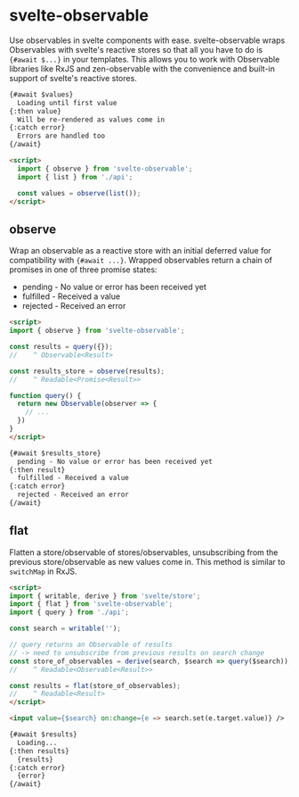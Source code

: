 # svelte-observable

Use observables in svelte components with ease. svelte-observable wraps Observables with svelte's reactive stores so that all you have to do is `{#await $...}` in your templates. This allows you to work with Observable libraries like RxJS and zen-observable with the convenience and built-in support of svelte's reactive stores.

```html
{#await $values}
  Loading until first value
{:then value}
  Will be re-rendered as values come in
{:catch error}
  Errors are handled too
{/await}

<script>
  import { observe } from 'svelte-observable'; 
  import { list } from './api';

  const values = observe(list());
</script>
```

## observe

Wrap an observable as a reactive store with an initial deferred value for compatibility with `{#await ...}`.
Wrapped observables return a chain of promises in one of three promise states:

- pending - No value or error has been received yet
- fulfilled - Received a value
- rejected - Received an error

```html
<script>
import { observe } from 'svelte-observable';

const results = query({});
//    ^ Observable<Result>

const results_store = observe(results);
//    ^ Readable<Promise<Result>>

function query() {
  return new Observable(observer => {
    // ...
  })
}
</script>

{#await $results_store}
  pending - No value or error has been received yet
{:then result}
  fulfilled - Received a value
{:catch error}
  rejected - Received an error
{/await}
```

## flat

Flatten a store/observable of stores/observables, unsubscribing from the previous store/observable as new values come in. This method is similar to `switchMap` in RxJS.

```html
<script>
import { writable, derive } from 'svelte/store';
import { flat } from 'svelte-observable';
import { query } from './api';

const search = writable('');

// query returns an Observable of results
// -> need to unsubscribe from previous results on search change
const store_of_observables = derive(search, $search => query($search));
//    ^ Readable<Observable<Result>>

const results = flat(store_of_observables);
//    ^ Readable<Result>
</script>

<input value={$search} on:change={e => search.set(e.target.value)} />

{#await $results}
  Loading...
{:then results}
  {results}
{:catch error}
  {error}
{/await}
```

